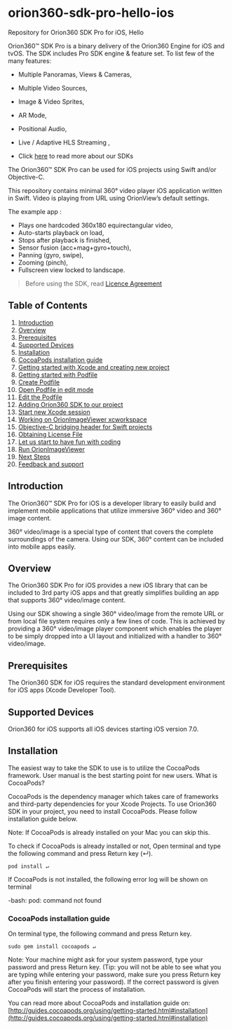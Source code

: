 # orion360-sdk-pro-hello-ios
Repository for Orion360 SDK Pro for iOS, Hello

Orion360™ SDK Pro is a binary delivery of the Orion360 Engine for iOS and tvOS. The SDK includes Pro SDK engine & feature set. To list few of the many features:

-   Multiple Panoramas, Views & Cameras,
    
-   Multiple Video Sources,
    
-   Image & Video Sprites,
    
-   AR Mode,
    
-   Positional Audio,
    
-   Live / Adaptive HLS Streaming ,
    
-  Click [here](http://orion360.finwe.mobi/sdk/) to read more about our SDKs

The Orion360™ SDK Pro can be used for iOS projects using Swift and/or Objective-C.

This repository contains minimal 360° video player iOS application written in Swift. Video is playing from URL using OrionView’s default settings.

The example app :

   -  Plays one hardcoded 360x180 equirectangular video, 
   -  Auto-starts playback on load,
   -  Stops after playback is finished,
   -  Sensor fusion (acc+mag+gyro+touch),
   -  Panning (gyro, swipe),
   -  Zooming (pinch),
   -  Fullscreen view locked to landscape.

> Before using the SDK, read  [Licence Agreement](https://github.com/FinweLtd/Orion_SDK_iOS_SampleApps/blob/master/Finwe_Orion360_SDK_Basic_Evaluation_Kit_License_en_US-20161212_1500.pdf)

Table of Contents
-----------------
1. [Introduction](#introduction)
2. [Overview](#overview)
3. [Prerequisites](#prerequisites)
4. [Supported Devices](#supported-devices)
5. [Installation](#installation)
6. [CocoaPods installation guide](#cocoapods-installation-guide)
7. [Getting started with Xcode and creating new project](#getting-started-with-xcode-and-creating-new-project)
8. [Getting started with Podfile](#getting-started-with-podfile)
9. [Create Podfile](#create-podfile)
10. [Open Podfile in edit mode](#open-podfile-in-edit-mode)
11. [Edit the Podfile](#edit-the-podfile)
12. [Adding Orion360 SDK to our project](#adding-orion360-sdk-to-our-project)
13. [Start new Xcode session](#start-new-xcode-session)
14. [Working on OrionImageViewer xcworkspace](#working-on-orionimageviewer-xcworkspace)
15. [Objective-C bridging header for Swift projects](#objective-c-bridging-header-for-swift-projects)
16. [Obtaining License File](#obtaining-license-file)
17. [Let us start to have fun with coding](#let-us-start-to-have-fun-with-coding)
18. [Run OrionImageViewer](#run-orionimageviewer)
19. [Next Steps](#next-steps)
20. [Feedback and support](#feedback-and-support)

## Introduction

The Orion360™ SDK Pro for iOS is a developer library to easily build and implement mobile applications that utilize immersive 360° video and 360° image content.

360° video/image is a special type of content that covers the complete surroundings of the camera. Using our SDK, 360° content can be included into mobile apps easily.

## Overview

The Orion360 SDK Pro for iOS provides a new iOS library that can be included to 3rd party iOS apps and that greatly simplifies building an app that supports 360° video/image content.

Using our SDK showing a single 360° video/image from the remote URL or from local file system requires only a few lines of code. This is achieved by providing a 360° video/image player component which enables the player to be simply dropped into a UI layout and initialized with a handler to 360° video/image.

## Prerequisites

The Orion360 SDK for iOS requires the standard development environment for iOS apps (Xcode Developer Tool).

## Supported Devices

Orion360 for iOS supports all iOS devices starting iOS version 7.0.

## Installation

The easiest way to take the SDK to use is to utilize the CocoaPods framework.
User manual is the best starting point for new users.
What is CocoaPods?

CocoaPods is the dependency manager which takes care of frameworks and third-party dependencies for your Xcode Projects. To use Orion360 SDK in your project, you need to install CocoaPods. Please follow installation guide below.

Note: If CocoaPods is already installed on your Mac you can skip this.

To check if CocoaPods is already installed or not, Open terminal and type the following command and press Return key (↵).

    pod install ↵

If CocoaPods is not installed, the following error log will be shown on terminal

-bash: pod: command not found

### CocoaPods installation guide

On terminal type, the following command and press Return key.

    sudo gem install cocoapods ↵

Note: Your machine might ask for your system password, type your password and press Return key. (Tip: you will not be able to see what you are typing while entering your password, make sure you press Return key after you finish entering your password). If the correct password is given CocoaPods will start the process of installation.

You can read more about CocoaPods and installation guide on: [http://guides.cocoapods.org/using/getting-started.html#installation](http://guides.cocoapods.org/using/getting-started.html#installation)
 

